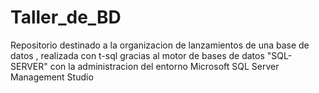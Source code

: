 # Taller_de_BD
Repositorio destinado a la organizacion de lanzamientos de una base de datos , realizada con t-sql gracias al motor de bases de datos "SQL-SERVER" con la administracion del entorno Microsoft SQL Server Management Studio
